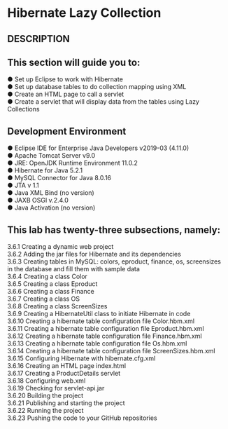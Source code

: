 # Hibernate Lazy Collection
## DESCRIPTION

## This section will guide you to:

● Set up Eclipse to work with Hibernate\
● Set up database tables to do collection mapping using XML\
● Create an HTML page to call a servlet\
● Create a servlet that will display data from the tables using Lazy Collections

 

## Development Environment

● Eclipse IDE for Enterprise Java Developers v2019-03 (4.11.0)\
● Apache Tomcat Server v9.0\
● JRE: OpenJDK Runtime Environment 11.0.2\
● Hibernate for Java 5.2.1\
● MySQL Connector for Java 8.0.16\
● JTA v 1.1\
● Java XML Bind (no version)\
● JAXB OSGI v.2.4.0\
● Java Activation (no version)

 

## This lab has twenty-three subsections, namely:

3.6.1 Creating a dynamic web project\
3.6.2 Adding the jar files for Hibernate and its dependencies\
3.6.3 Creating tables in MySQL: colors, eproduct, finance, os, screensizes in the database and fill them with sample data\
3.6.4 Creating a class Color\
3.6.5 Creating a class Eproduct\
3.6.6 Creating a class Finance\
3.6.7 Creating a class OS\
3.6.8 Creating a class ScreenSizes\
3.6.9 Creating a HibernateUtil class to initiate Hibernate in code\
3.6.10 Creating a hibernate table configuration file Color.hbm.xml\
3.6.11 Creating a hibernate table configuration file Eproduct.hbm.xml\
3.6.12 Creating a hibernate table configuration file Finance.hbm.xml\
3.6.13 Creating a hibernate table configuration file Os.hbm.xml\
3.6.14 Creating a hibernate table configuration file ScreenSizes.hbm.xml\
3.6.15 Configuring Hibernate with hibernate.cfg.xml\
3.6.16 Creating an HTML page index.html\
3.6.17 Creating a ProductDetails servlet\
3.6.18 Configuring web.xml\
3.6.19 Checking for servlet-api.jar\
3.6.20 Building the project\
3.6.21 Publishing and starting the project\
3.6.22 Running the project\
3.6.23 Pushing the code to your GitHub repositories
